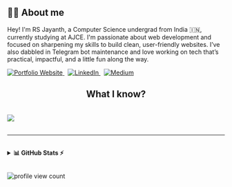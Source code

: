 ## 🙋‍♂️ About me

Hey! I'm RS Jayanth, a Computer Science undergrad from India 🇮🇳, currently studying at AJCE. I'm passionate about web development and focused on sharpening my skills to build clean, user-friendly websites. I’ve also dabbled in Telegram bot maintenance and love working on tech that’s practical, impactful, and a little fun along the way.

<a href="https://rsjayanth.com" target="_blank" rel="noopener noreferrer">
  <img src="https://img.shields.io/badge/Portfolio%20Website-rsjayanth.com-0A66C2?style=for-the-badge&logo=google-chrome&logoColor=white" alt="Portfolio Website"/>
</a>
&nbsp;
<a href="https://www.linkedin.com/in/rsjayanth/" target="_blank" rel="noopener noreferrer">
  <img src="https://img.shields.io/badge/LinkedIn-0A66C2?&style=for-the-badge&logo=linkedin&logoColor=white" alt="LinkedIn"/>
</a>
&nbsp;
<a href="https://medium.com/@rsjaynth" target="_blank" rel="noopener noreferrer">
  <img src="https://img.shields.io/badge/Medium-12100E?style=for-the-badge&logo=medium&logoColor=white" alt="Medium"/>
</a>

<h2 align="center"><b>What I know?</b></h2>
<br/>
<div align="left">
  <img src="https://skillicons.dev/icons?i=html,css,javascript,c"/>
</div>

<br/>
<hr/>
<br/>

<details>
  <summary><b>📊 GitHub Stats ⚡</b></summary>
  <br/>
  <div align="center">
    <b>Main Stats:</b><br/>
    <img src="https://github-readme-stats.vercel.app/api?username=rsjaynth&count_private=true&hide_border=true&line_height=20&show_icons=true&title_color=3ea6ff&text_color=c9d1d9&icon_color=90ee90&bg_color=0d1117" />
    <br/><br/>
    <b>Top Languages:</b><br/>
    <img src="https://github-readme-stats.vercel.app/api/top-langs/?username=rsjaynth&layout=compact&count_private=true&hide_border=true&title_color=3ea6ff&text_color=c9d1d9&bg_color=0d1117" />
  </div>
</details>

<br/>

![profile view count](https://komarev.com/ghpvc/?username=rsjaynth)
